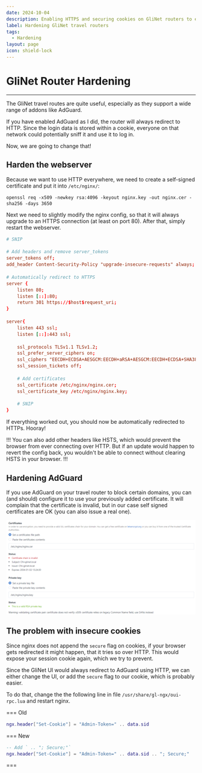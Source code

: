 ```yaml
---
date: 2024-10-04
description: Enabling HTTPS and securing cookies on GliNet routers to ensure no sensitive data is being transmitted over insecure channels.
label: Hardening GliNet travel routers
tags:
  - Hardening
layout: page
icon: shield-lock
---
```


# GliNet Router Hardening
---
The GliNet travel routes are quite useful, especially as they support a wide range of addons like AdGuard.

If you have enabled AdGuard as I did, the router will always redirect to HTTP. Since the login data is stored within a cookie, everyone on that network could potentially sniff it and use it to log in.

Now, we are going to change that!

## Harden the webserver
Because we want to use HTTP everywhere, we need to create a self-signed certificate and put it into `/etc/nginx/`:

```shell
openssl req -x509 -newkey rsa:4096 -keyout nginx.key -out nginx.cer -sha256 -days 3650
```

Next we need to slightly modify the nginx config, so that it will always upgrade to an HTTPS connection (at least on port 80). After that, simply restart the webserver.

```conf #5,7-12,23-25
# SNIP

# Add headers and remove server_tokens
server_tokens off;
add_header Content-Security-Policy "upgrade-insecure-requests" always;

# Automatically redirect to HTTPS
server {
    listen 80;
    listen [::]:80;
    return 301 https://$host$request_uri;
}

server{
    listen 443 ssl;
    listen [::]:443 ssl;
    
    ssl_protocols TLSv1.1 TLSv1.2;
    ssl_prefer_server_ciphers on;
    ssl_ciphers "EECDH+ECDSA+AESGCM:EECDH+aRSA+AESGCM:EECDH+ECDSA+SHA384:EECDH+ECDSA+SHA256:EECDH+aRSA+SHA384:EECDH+aRSA+SHA256:EECDH:DHE+AESGCM:DHE:!RSA!aNULL:!eNULL:!LOW:!RC4:!3DES:!MD5:!EXP:!PSK:!SR    P:!DSS:!CAMELLIA:!SEED";
    ssl_session_tickets off;
    
	# Add certificates
    ssl_certificate /etc/nginx/nginx.cer;
    ssl_certificate_key /etc/nginx/nginx.key;
    
	# SNIP
}
```

If everything worked out, you should now be automatically redirected to HTTPs. Hooray!

!!!
You can also add other headers like HSTS, which would prevent the browser from ever connecting over HTTP. But if an update would happen to revert the config back, you wouldn't be able to connect without clearing HSTS in your browser. 
!!!

## Hardening AdGuard
If you use AdGuard on your travel router to block certain domains, you can (and should) configure it to use your previously added certificate. It will complain that the certificate is invalid, but in our case self signed certificates are OK (you can also issue a real one).

![Importing certificates](../assets/GliNet_new_certificate.png)

## The problem with insecure cookies
Since nginx does not append the `secure` flag on cookies, if your browser gets redirected it might happen, that it tries so over HTTP. This would expose your session cookie again, which we try to prevent.

Since the GliNet UI would always redirect to AdGuard using HTTP, we can either change the UI, or add the `secure` flag to our cookie, which is probably easier.

To do that, change the the following line in file `/usr/share/gl-ngx/oui-rpc.lua` and restart nginx.

=== Old
```lua
ngx.header["Set-Cookie"] = "Admin-Token=" .. data.sid
```
=== New
```lua
-- Add ` .. "; Secure;"`
ngx.header["Set-Cookie"] = "Admin-Token=" .. data.sid .. "; Secure;"
```
===